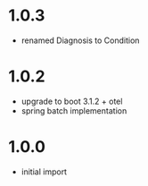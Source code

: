 # 1.0.3
- renamed Diagnosis to Condition

# 1.0.2
- upgrade to boot 3.1.2 + otel
- spring batch implementation

# 1.0.0
- initial import